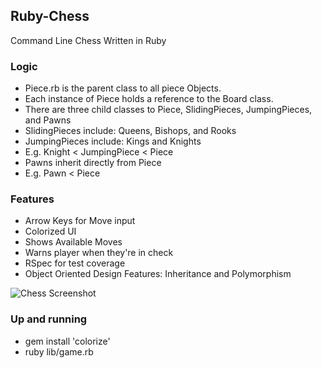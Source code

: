 ## Ruby-Chess
Command Line Chess Written in Ruby

### Logic
* Piece.rb is the parent class to all piece Objects.
* Each instance of Piece holds a reference to the Board class.
* There are three child classes to Piece, SlidingPieces, JumpingPieces, and Pawns
* SlidingPieces include: Queens, Bishops, and Rooks
* JumpingPieces include: Kings and Knights
* E.g. Knight < JumpingPiece < Piece
* Pawns inherit directly from Piece
* E.g. Pawn < Piece


### Features
* Arrow Keys for Move input
* Colorized UI
* Shows Available Moves
* Warns player when they're in check
* RSpec for test coverage
* Object Oriented Design Features: Inheritance and Polymorphism


![Chess Screenshot](https://cloud.githubusercontent.com/assets/1512282/12153051/b07bbd18-b46c-11e5-8478-368fda6b21af.png)


### Up and running
* gem install 'colorize'
* ruby lib/game.rb